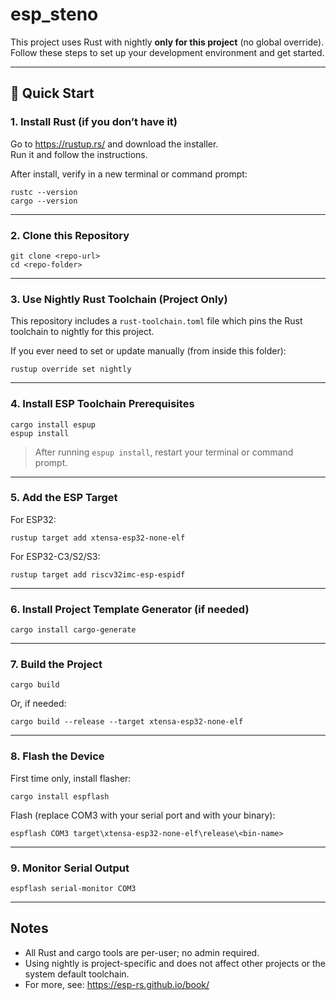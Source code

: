 # esp_steno

This project uses Rust with nightly **only for this project** (no global override).
Follow these steps to set up your development environment and get started.

---

## 🚀 Quick Start

### 1. Install Rust (if you don’t have it)

Go to https://rustup.rs/ and download the installer.  
Run it and follow the instructions.

After install, verify in a new terminal or command prompt:
```
rustc --version
cargo --version
```

---

### 2. Clone this Repository

```
git clone <repo-url>
cd <repo-folder>
```

---

### 3. Use Nightly Rust Toolchain (Project Only)

This repository includes a `rust-toolchain.toml` file which pins the Rust toolchain to nightly for this project.

If you ever need to set or update manually (from inside this folder):
```
rustup override set nightly
```

---

### 4. Install ESP Toolchain Prerequisites

```
cargo install espup
espup install
```
> After running `espup install`, restart your terminal or command prompt.

---

### 5. Add the ESP Target

For ESP32:
```
rustup target add xtensa-esp32-none-elf
```

For ESP32-C3/S2/S3:
```
rustup target add riscv32imc-esp-espidf
```

---

### 6. Install Project Template Generator (if needed)

```
cargo install cargo-generate
```

---

### 7. Build the Project

```
cargo build
```
Or, if needed:
```
cargo build --release --target xtensa-esp32-none-elf
```

---

### 8. Flash the Device

First time only, install flasher:
```
cargo install espflash
```

Flash (replace COM3 with your serial port and <bin-name> with your binary):
```
espflash COM3 target\xtensa-esp32-none-elf\release\<bin-name>
```

---

### 9. Monitor Serial Output

```
espflash serial-monitor COM3
```

---

## Notes

- All Rust and cargo tools are per-user; no admin required.
- Using nightly is project-specific and does not affect other projects or the system default toolchain.
- For more, see: https://esp-rs.github.io/book/

